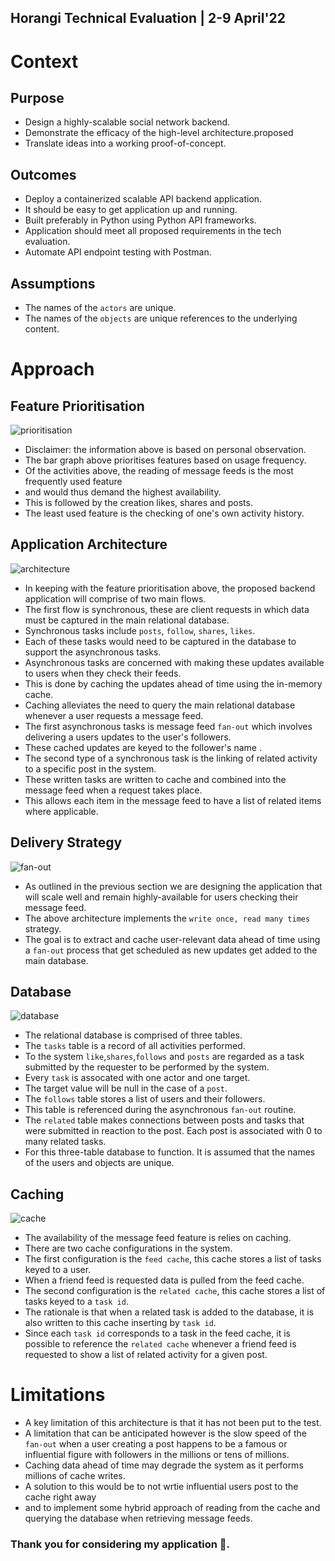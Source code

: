## Horangi Technical Evaluation | 2-9 April'22

# Context

## Purpose
- Design a highly-scalable social network backend.
- Demonstrate the efficacy of the high-level architecture.proposed
- Translate ideas into a working proof-of-concept.

## Outcomes
- Deploy a containerized scalable API backend application.
- It should be easy to get application up and running.
- Built preferably in Python using Python API frameworks.
- Application should meet all proposed requirements in the tech evaluation.
- Automate API endpoint testing with Postman.

## Assumptions
- The names of the `actors` are unique.
- The names of the `objects` are unique references to the underlying content.

# Approach

## Feature Prioritisation
![prioritisation](diagrams/prioritisation.png)
- Disclaimer: the information above is based on personal observation.
- The bar graph above prioritises features based on usage frequency.
- Of the activities above, the reading of message feeds is the most frequently used feature 
- and would thus demand the highest availability.
- This is followed by the creation likes, shares and posts.
- The least used feature is the checking of one's own activity history.

## Application Architecture
![architecture](diagrams/architecture.png)
- In keeping with the feature prioritisation above, the proposed backend application will comprise of two main flows.
- The first flow is synchronous, these are client requests in which data must be captured in the main relational database. 
- Synchronous tasks include `posts`, `follow`, `shares`, `likes`.
- Each of these tasks would need to be captured in the database to support the asynchronous tasks.
- Asynchronous tasks are concerned with making these updates available to users when they check their feeds.
- This is done by caching the updates ahead of time using the in-memory cache.
- Caching alleviates the need to query the main relational database whenever a user requests a message feed.
- The first asynchronous tasks is message feed `fan-out` which involves delivering a users updates to the user's followers.
- These cached updates are keyed to the follower's name .
- The second type of a synchronous task is the linking of related activity to a specific post in the system.
- These written tasks are written to cache and combined into the message feed when a request takes place.
- This allows each item in the message feed to have a list of related items where applicable.

## Delivery Strategy
![fan-out](diagrams/fan-out.png)
- As outlined in the previous section we are designing the application that will scale well and remain highly-available for users checking their message feed.
- The above architecture implements the `write once, read many times` strategy.
- The goal is to extract and cache user-relevant data ahead of time using a `fan-out` process that get scheduled as new updates get added to the main database.

## Database
![database](diagrams/relational-schema.png)
- The relational database is comprised of three tables.
- The `tasks` table is a record of all activities performed.
- To the system `like`,`shares`,`follows` and `posts` are regarded as a task submitted by the requester to be performed by the system.
- Every `task` is assocated with one actor and one target.
- The target value will be null in the case of a `post`.
- The `follows` table stores a list of users and their followers. 
- This table is referenced during the asynchronous `fan-out` routine.
- The `related` table makes connections between posts and tasks that were submitted in reaction to the post. Each post is associated with 0 to many related tasks.
- For this three-table database to function. It is assumed that the names of the users and objects are unique.

## Caching
![cache](diagrams/cache.png)
- The availability of the message feed feature is relies on caching.
- There are two cache configurations in the system.
- The first configuration is the `feed cache`, this cache stores a list of tasks keyed to a user.
- When a friend feed is requested data is pulled from the feed cache.
- The second configuration is the `related cache`, this cache stores a list of tasks keyed to a `task id`.
- The rationale is that when a related task is added to the database, it is also written to this cache inserting by `task id`.
- Since each `task id` corresponds to a task in the feed cache, it is possible to reference the `related cache` whenever a friend feed is requested to show a list of related activity for a given post.

# Limitations
- A key limitation of this architecture is that it has not been put to the test.
- A limitation that can be anticipated however is the slow speed of the `fan-out` when a user creating a post happens to be a famous or influential figure with followers in the millions or tens of millions. 
- Caching data ahead of time may degrade the system as it performs millions of cache writes.
- A solution to this would be to not wrtie influential users post to the cache right away
- and to implement some hybrid approach of reading from the cache and querying the database when retrieving message feeds.

### Thank you for considering my application 🙂.